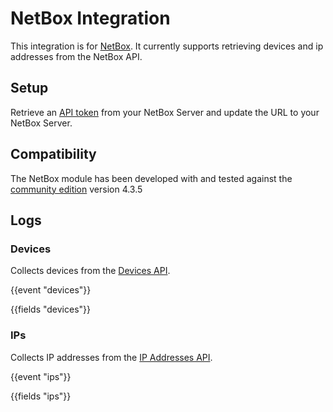 # NetBox Integration

This integration is for [NetBox](). It currently supports retrieving devices and ip addresses from the NetBox API.

## Setup

Retrieve an [API token](https://netboxlabs.com/docs/netbox/integrations/rest-api/#initial-token-provisioning) from your NetBox Server and update the URL to your NetBox Server.

## Compatibility

The NetBox module has been developed with and tested against the [community edition](https://github.com/netbox-community/netbox) version 4.3.5

## Logs

### Devices

Collects devices from the [Devices API](https://demo.netbox.dev/api/schema/swagger-ui/#/dcim/dcim_devices_list).

{{event "devices"}}

{{fields "devices"}}

### IPs

Collects IP addresses from the [IP Addresses API](https://demo.netbox.dev/api/schema/swagger-ui/#/ipam/ipam_ip_addresses_list).

{{event "ips"}}

{{fields "ips"}}
